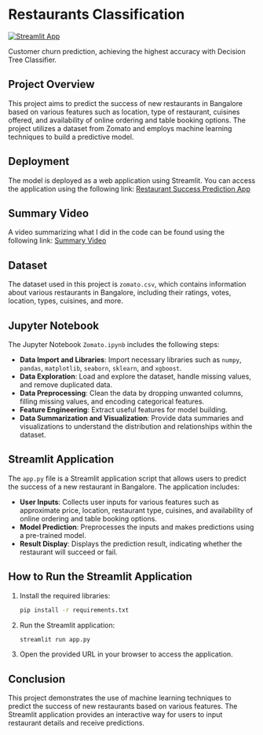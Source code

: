 # Restaurants Classification
 
[![Streamlit App](https://img.shields.io/badge/Streamlit-App-brightgreen)](https://share.streamlit.io/gamal-abdelhakm/Restaurants-Classification/main/app.py)

Customer churn prediction, achieving the highest accuracy with Decision Tree Classifier.

## Project Overview

This project aims to predict the success of new restaurants in Bangalore based on various features such as location, type of restaurant, cuisines offered, and availability of online ordering and table booking options. The project utilizes a dataset from Zomato and employs machine learning techniques to build a predictive model.

## Deployment
The model is deployed as a web application using Streamlit. You can access the application using the following link:
[Restaurant Success Prediction App](https://restaurants-classification-k23fyhqysnk7qwkp8uurc7.streamlit.app/)

## Summary Video
A video summarizing what I did in the code can be found using the following link:
[Summary Video](https://drive.google.com/file/d/19raEZfO71gAQpLGRPStTa8Js3_K-JaaD/view)

## Dataset

The dataset used in this project is `zomato.csv`, which contains information about various restaurants in Bangalore, including their ratings, votes, location, types, cuisines, and more.

## Jupyter Notebook

The Jupyter Notebook `Zomato.ipynb` includes the following steps:

- **Data Import and Libraries**: Import necessary libraries such as `numpy`, `pandas`, `matplotlib`, `seaborn`, `sklearn`, and `xgboost`.
- **Data Exploration**: Load and explore the dataset, handle missing values, and remove duplicated data.
- **Data Preprocessing**: Clean the data by dropping unwanted columns, filling missing values, and encoding categorical features.
- **Feature Engineering**: Extract useful features for model building.
- **Data Summarization and Visualization**: Provide data summaries and visualizations to understand the distribution and relationships within the dataset.

## Streamlit Application

The `app.py` file is a Streamlit application script that allows users to predict the success of a new restaurant in Bangalore. The application includes:

- **User Inputs**: Collects user inputs for various features such as approximate price, location, restaurant type, cuisines, and availability of online ordering and table booking options.
- **Model Prediction**: Preprocesses the inputs and makes predictions using a pre-trained model.
- **Result Display**: Displays the prediction result, indicating whether the restaurant will succeed or fail.

## How to Run the Streamlit Application

1. Install the required libraries:
   ```bash
   pip install -r requirements.txt
   ```

2. Run the Streamlit application:
   ```bash
   streamlit run app.py
   ```

3. Open the provided URL in your browser to access the application.

## Conclusion

This project demonstrates the use of machine learning techniques to predict the success of new restaurants based on various features. The Streamlit application provides an interactive way for users to input restaurant details and receive predictions.


